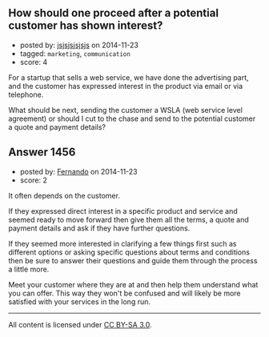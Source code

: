## How should one proceed after a potential customer has shown interest?

- posted by: [jsjsjsjsjsjs](https://stackexchange.com/users/3985842/jsjsjsjsjsjs) on 2014-11-23
- tagged: `marketing`, `communication`
- score: 4

For a startup that sells a web service, we have done the advertising part, and the customer has expressed interest in the product via email or via telephone.

What should be next, sending the customer a WSLA (web service level agreement) or should I cut to the chase and send to the potential customer a quote and payment details?




## Answer 1456

- posted by: [Fernando](https://stackexchange.com/users/5092626/fernando) on 2014-11-23
- score: 2

It often depends on the customer. 

If they expressed direct interest in a specific product and service and seemed ready to move forward then give them all the terms, a quote and payment details and ask if they have further questions.

If they seemed more interested in clarifying a few things first such as different options or asking specific questions about terms and conditions then be sure to answer their questions and guide them through the process a little more.

Meet your customer where they are at and then help them understand what you can offer. This way they won't be confused and will likely be more satisfied with your services in the long run.



---

All content is licensed under [CC BY-SA 3.0](https://creativecommons.org/licenses/by-sa/3.0/).
